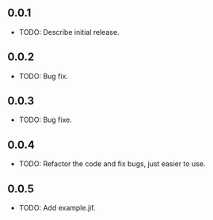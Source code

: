 ## 0.0.1

* TODO: Describe initial release.

## 0.0.2

* TODO: Bug fix.

## 0.0.3

* TODO: Bug fixe.

## 0.0.4

* TODO: Refactor the code and fix bugs, just easier to use.

## 0.0.5

* TODO: Add example.jif.

